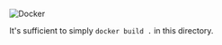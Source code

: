 ![Docker](https://github.com/jspanchu/vtk-wasm-target/actions/workflows/docker-image.yml/badge.svg)

It's sufficient to simply `docker build .` in this directory.
